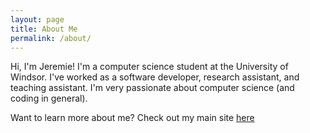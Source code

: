 ```yaml
---
layout: page
title: About Me
permalink: /about/
---
```


Hi, I'm Jeremie! I'm a computer science student at the University of Windsor. I've worked as a software developer, research assistant, and teaching assistant. I'm very passionate about computer science (and coding in general). 

Want to learn more about me? Check out my main site [here](https://jeremie.bornais.ca)